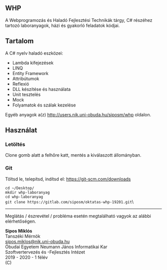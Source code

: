 ## WHP

A Webprogramozás és Haladó Fejlesztési Technikák tárgy, C# részéhez tartozó laboranyagok, házi és gyakorló feladatok kódjai.

## Tartalom

A C# nyelv haladó eszközei:
* Lambda kifejezések
* LINQ
* Entity Framework
* Attribútumok
* Reflexió
* DLL készítése és használata
* Unit tesztelés
* Mock
* Folyamatok és szálak kezelése

Egyéb anyagok a(z) http://users.nik.uni-obuda.hu/siposm/whp oldalon.

## Használat
### Letöltés
Clone gomb alatt a felhőre katt, mentés a kiválaszott állományban.

### Git
Töltsd le, telepítsd, indítsd el: https://git-scm.com/downloads
    
`cd ~/Desktop/`\
`mkdir whp-laboranyag`\
`cd whp-laboranyag`\
`git clone https://gitlab.com/siposm/oktatas-whp-19201.git`\

---

Meglátás / észrevétel / probléma esetén megtalálható vagyok az alábbi elérhetőségen.


**Sipos Miklós**\
Tanszéki Mérnök\
sipos.miklos@nik.uni-obuda.hu\
Óbudai Egyetem Neumann János Informatikai Kar\
Szoftvertervezés és -Fejlesztés Intézet\
2019 - 2020 - 1 félév\
(C)

